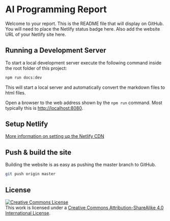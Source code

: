 # AI Programming Report

Welcome to your report. This is the README file that will display on GitHub. You will need to place the Netlify status badge here. Also add the website URL of your Netlify site here.

## Running a Development Server

To start a local development server execute the following command inside the root folder of this project:

```bash
npm run docs:dev
```

This will start a local server and automatically convert the markdown files to html files.

Open a browser to the web address shown by the `npm run` command. Most typically this is [http://localhost:8080](http://localhost:8080).

## Setup Netlify

[More information on setting up the Netlify CDN](https://devbit-git-course.netlify.app/netlify)

## Push & build the site

Building the website is as easy as pushing the master branch to GitHub.

```bash
git push origin master
```

## License

<a rel="license" href="http://creativecommons.org/licenses/by-sa/4.0/"><img alt="Creative Commons License" style="border-width:0" src="https://i.creativecommons.org/l/by-sa/4.0/88x31.png" /></a><br />This work is licensed under a <a rel="license" href="http://creativecommons.org/licenses/by-sa/4.0/">Creative Commons Attribution-ShareAlike 4.0 International License</a>.
